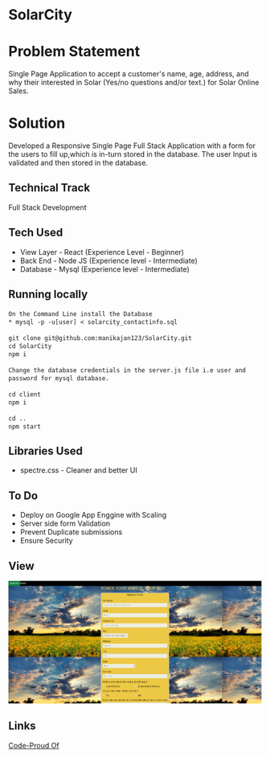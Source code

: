 # SolarCity

# Problem Statement
Single Page Application to accept a customer's name, age, address, and why their interested in Solar (Yes/no questions and/or text.)  for Solar Online Sales.

# Solution 
Developed a  Responsive Single Page Full Stack Application with a form for the users to fill up,which is in-turn stored in the database.
The user Input is validated and then stored in the database.

## Technical Track
Full Stack Development

## Tech Used
* View Layer - React  (Experience Level - Beginner)
* Back End   - Node JS (Experience level - Intermediate)
* Database   - Mysql (Experience level - Intermediate)

## Running locally
```
On the Command Line install the Database
* mysql -p -u[user] < solarcity_contactinfo.sql

git clone git@github.com:manikajan123/SolarCity.git
cd SolarCity
npm i

Change the database credentials in the server.js file i.e user and password for mysql database.

cd client
npm i

cd ..
npm start
```

## Libraries Used
* spectre.css  - Cleaner and better UI

## To Do
* Deploy on Google App Enggine with Scaling
* Server side form Validation
* Prevent Duplicate submissions
* Ensure Security

## View
![](form.PNG )

## Links
 [Code-Proud Of](https://github.com/manikajan123/Social_Networking_Academia) 


